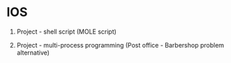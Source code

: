 # IOS

1. Project - shell script (MOLE script)

2. Project - multi-process programming (Post office - Barbershop problem alternative)
